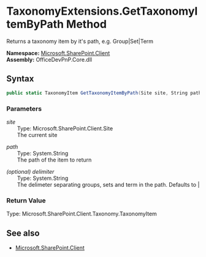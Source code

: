 # TaxonomyExtensions.GetTaxonomyItemByPath Method  
Returns a taxonomy item by it's path, e.g. Group|Set|Term  

**Namespace:** [Microsoft.SharePoint.Client](Microsoft.SharePoint.Client.md)  
**Assembly:** OfficeDevPnP.Core.dll  
## Syntax
```C#
public static TaxonomyItem GetTaxonomyItemByPath(Site site, String path, String delimiter)
```
### Parameters
*site*  
&emsp;&emsp;Type: Microsoft.SharePoint.Client.Site  
&emsp;&emsp;The current site  
  
*path*  
&emsp;&emsp;Type: System.String  
&emsp;&emsp;The path of the item to return  
  
*(optional) delimiter*  
&emsp;&emsp;Type: System.String  
&emsp;&emsp;The delimeter separating groups, sets and term in the path. Defaults to |  
  
### Return Value
Type: Microsoft.SharePoint.Client.Taxonomy.TaxonomyItem  


## See also
- [Microsoft.SharePoint.Client](Microsoft.SharePoint.Client.md)
